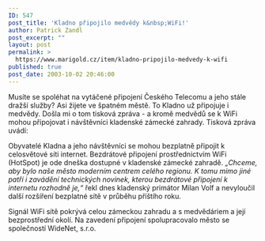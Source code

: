 ```yaml
---
ID: 547
post_title: 'Kladno připojilo medvědy k&nbsp;WiFi!'
author: Patrick Zandl
post_excerpt: ""
layout: post
permalink: >
  https://www.marigold.cz/item/kladno-pripojilo-medvedy-k-wifi
published: true
post_date: 2003-10-02 20:46:00
---
```

<P>Musíte se spoléhat na vytáčené připojení Českého Telecomu a jeho stále dražší služby? Asi žijete ve špatném městě. To Kladno už připojuje i medvědy. Došla mi o tom tisková zpráva - a kromě medvědů se k WiFi mohou připojovat i návštěvníci kladenské zámecké zahrady. Tisková zpráva uvádí:</P>
<P>Obyvatelé Kladna a jeho návštěvníci se mohou bezplatně připojit k celosvětové síti internet. Bezdrátové připojení prostřednictvím WiFi (HotSpot) je ode dneška dostupné v kladenské zámecké zahradě.<EM> &#8222;Chceme, aby bylo naše město moderním centrem celého regionu. K tomu mimo jiné patří i zavádění technických novinek, kterou bezdrátové připojení k internetu rozhodně je,&#8220;</EM> řekl dnes kladenský primátor Milan Volf a nevyloučil další rozšíření bezplatné sítě v průběhu příštího roku. </P>
<P>Signál WiFi sítě pokrývá celou zámeckou zahradu a s medvědáriem a její bezprostřední okolí. Na zavedení připojení spolupracovalo město se společností WideNet, s.r.o.</P>